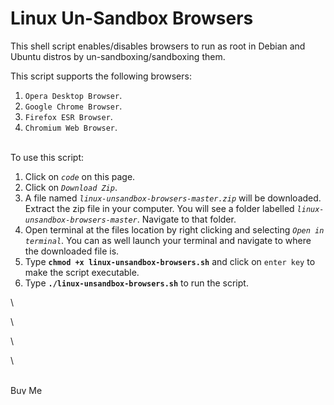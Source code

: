 # Linux Un-Sandbox Browsers
This shell script enables/disables browsers to run as root in Debian and Ubuntu distros by un-sandboxing/sandboxing them.

This script supports the following browsers:
  1. `Opera Desktop Browser`.
  2. `Google Chrome Browser`.
  3. `Firefox ESR Browser`.
  4. `Chromium Web Browser`.

\
To use this script:
  1. Click on *`code`* on this page.
  2. Click on *`Download Zip`*.
  3. A file named *`linux-unsandbox-browsers-master.zip`* will be downloaded. Extract the zip file in your computer. You will see a folder labelled *`linux-unsandbox-browsers-master`*. Navigate to that folder.
  4. Open terminal at the files location by right clicking and selecting *`Open in terminal`*. You can as well launch your terminal and navigate to where the downloaded file is.
  5. Type **`chmod +x linux-unsandbox-browsers.sh`** and click on `enter key` to make the script executable.
  6. Type **`./linux-unsandbox-browsers.sh`** to run the script.

\

\

\

\

<br/>
<a href="https://www.buymeacoffee.com/davidkariuki" target="_blank"><img src="https://cdn.buymeacoffee.com/buttons/v2/default-yellow.png" alt="Buy Me A Coffee" style="height: 15px !important;width: 55px !important;" ></a>
